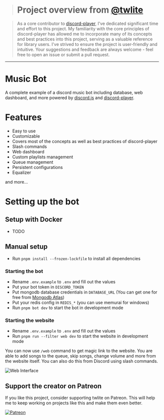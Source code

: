 > # Project overview from [@twlite](https://github.com/twlite/)

> As a core contributor to [discord-player](https://discord-player.js.org), I've dedicated significant time and effort to this project. My familiarity with the core principles of discord-player has allowed me to incorporate many of its concepts and best practices into this project, serving as a valuable reference for library users. I've strived to ensure the project is user-friendly and intuitive. Your suggestions and feedback are always welcome - feel free to open an issue or submit a pull request.

---

# Music Bot

A complete example of a discord music bot including database, web dashboard, and more powered by [discord.js](https://discord.js.org/#/) and [discord-player](https://discord-player.js.org).

# Features

- Easy to use
- Customizable
- Covers most of the concepts as well as best practices of discord-player
- Slash commands
- Web dashboard
- Custom playlists management
- Queue management
- Persistent configurations
- Equalizer

and more...

# Setting up the bot

## Setup with Docker

- TODO

## Manual setup

- Run `pnpm install --frozen-lockfile` to install all dependencies

### Starting the bot

- Rename `.env.example` to `.env` and fill out the values
- Put your bot token in `DISCORD_TOKEN`
- Put mongodb database credentials in `DATABASE_URL` (You can get one for free from [Mongodb Atlas](https://www.mongodb.com/atlas))
- Put your redis config in `REDIS_*` (you can use memurai for windows)
- Run `pnpm bot dev` to start the bot in development mode

### Starting the website

- Rename `.env.example` to `.env` and fill out the values
- Run `pnpm run --filter web dev` to start the website in development mode

You can now use `/web` command to get magic link to the website. You are able to add songs to the queue, skip songs, change volume and more from the website itself. You can also do this from Discord using slash commands.

![Web Interface](https://github.com/twlite/music-bot/blob/main/assets/image.png?raw=true)

## Support the creator on Patreon

If you like this project, consider supporting twlite on Patreon. This will help me to keep working on projects like this and make them even better.

[![Patreon](https://c5.patreon.com/external/logo/become_a_patron_button.png)](https://www.patreon.com/twlite)
